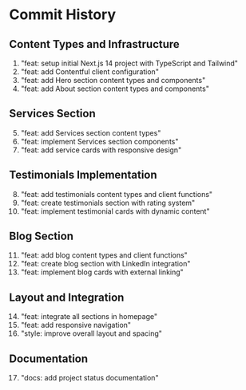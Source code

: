# Commit History

## Content Types and Infrastructure

1. "feat: setup initial Next.js 14 project with TypeScript and Tailwind"
2. "feat: add Contentful client configuration"
3. "feat: add Hero section content types and components"
4. "feat: add About section content types and components"

## Services Section

5. "feat: add Services section content types"
6. "feat: implement Services section components"
7. "feat: add service cards with responsive design"

## Testimonials Implementation

8. "feat: add testimonials content types and client functions"
9. "feat: create testimonials section with rating system"
10. "feat: implement testimonial cards with dynamic content"

## Blog Section

11. "feat: add blog content types and client functions"
12. "feat: create blog section with LinkedIn integration"
13. "feat: implement blog cards with external linking"

## Layout and Integration

14. "feat: integrate all sections in homepage"
15. "feat: add responsive navigation"
16. "style: improve overall layout and spacing"

## Documentation

17. "docs: add project status documentation"
